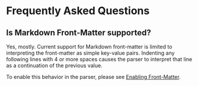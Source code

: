# Frequently Asked Questions

## Is Markdown Front-Matter supported?

Yes, mostly.  Current support for Markdown front-matter is limited to
interpreting the front-matter as simple key-value pairs.  Indenting
any following lines with 4 or more spaces causes the parser to interpret
that line as a continuation of the previous value.

To enable this behavior in the parser, please see
[Enabling Front-Matter](/docs/advanced_configuration.md#front-matter).
